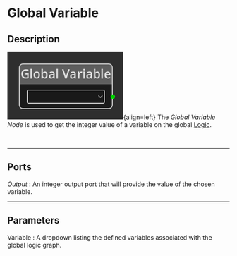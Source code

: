 
# Global Variable



## Description

![Global Variable Node](../../assets/nodes/globalvariable_node.png){align=left}
The *Global Variable Node* is used to get the integer value of a variable on
the global [Logic](../../introduction/terminology.md#logic).


<br style="clear:left"/>
  
-------

## Ports

*Output* 
: An integer output port that will provide the value of the chosen variable.


-------

## Parameters

Variable 
: A dropdown listing the defined variables associated with the global logic graph.

